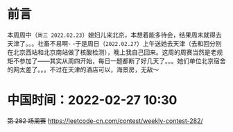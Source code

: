 
# 前言

本周周中（`周三 2022.02.23`）媳妇儿来北京，本想着能多待会，结果周末就得去天津了。。。社畜不易啊- -于是周日（`2022.02.27`）上午送她去天津（去和回分别在北京西站和北京南站做了核酸检测），晚上我自己回来。这周的周赛当然是老规矩不参加了——其实从周四开始，每日一题都断了好几天了。。。她们单位北京宿舍的网太差了。。。不过在天津的酒店可以，海景房，无敌～

# 中国时间：2022-02-27 10:30

~~第 282 场周赛~~ https://leetcode-cn.com/contest/weekly-contest-282/
